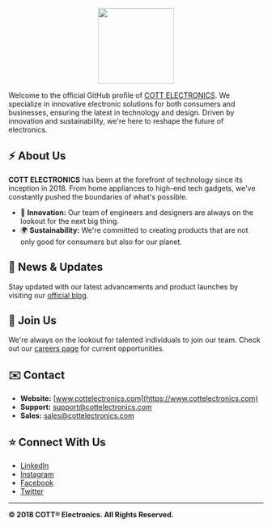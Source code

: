 <p align="center">
  <img height="150" src="https://www.cottelectronics.com/wp-content/uploads/2020/05/logo_R_white.png">
</p>

Welcome to the official GitHub profile of [COTT ELECTRONICS](https://www.cottelectronics.com). We specialize in innovative electronic solutions for both consumers and businesses, ensuring the latest in technology and design. Driven by innovation and sustainability, we're here to reshape the future of electronics.

## :zap: About Us

**COTT ELECTRONICS** has been at the forefront of technology since its inception in 2018. From home appliances to high-end tech gadgets, we've constantly pushed the boundaries of what's possible.

- 🚀 **Innovation:** Our team of engineers and designers are always on the lookout for the next big thing.
- 🌍 **Sustainability:** We're committed to creating products that are not only good for consumers but also for our planet.

## :newspaper: News & Updates

Stay updated with our latest advancements and product launches by visiting our [official blog](https://blog.cottelectronics.com).

## :handshake: Join Us

We're always on the lookout for talented individuals to join our team. Check out our [careers page](https://career.cottelectronics.com) for current opportunities.

## :envelope: Contact

- **Website:** [www.cottelectronics.com](https://www.cottelectronics.com)
- **Support:** [support@cottelectronics.com](mailto:support@cottelectronics.com)
- **Sales:** [sales@cottelectronics.com](mailto:sales@cottelectronics.com)

## :star: Connect With Us

- [LinkedIn](https://www.linkedin.com/company/cott®-electronics)
- [Instagram](https://instagram.com/cottelectronics)
- [Facebook](https://www.facebook.com/cottelectronics)
- [Twitter](https://twitter.com/COTTElectronics)

---

**© 2018 COTT® Electronics. All Rights Reserved.**
